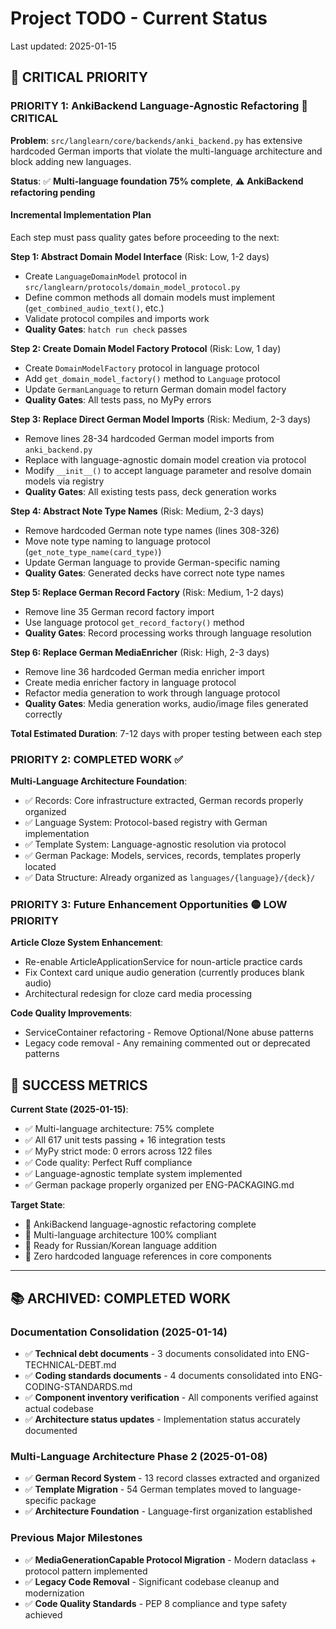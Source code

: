 # Project TODO - Current Status

Last updated: 2025-01-15

## 🚨 CRITICAL PRIORITY

### **PRIORITY 1: AnkiBackend Language-Agnostic Refactoring** 🔴 **CRITICAL**

**Problem**: `src/langlearn/core/backends/anki_backend.py` has extensive hardcoded German imports that violate the multi-language architecture and block adding new languages.

**Status**: ✅ **Multi-language foundation 75% complete**, ⚠️ **AnkiBackend refactoring pending**

#### **Incremental Implementation Plan**

Each step must pass quality gates before proceeding to the next:

**Step 1: Abstract Domain Model Interface** (Risk: Low, 1-2 days)
- Create `LanguageDomainModel` protocol in `src/langlearn/protocols/domain_model_protocol.py`
- Define common methods all domain models must implement (`get_combined_audio_text()`, etc.)
- Validate protocol compiles and imports work
- **Quality Gates**: `hatch run check` passes

**Step 2: Create Domain Model Factory Protocol** (Risk: Low, 1 day)
- Create `DomainModelFactory` protocol in language protocol
- Add `get_domain_model_factory()` method to `Language` protocol
- Update `GermanLanguage` to return German domain model factory
- **Quality Gates**: All tests pass, no MyPy errors

**Step 3: Replace Direct German Model Imports** (Risk: Medium, 2-3 days)
- Remove lines 28-34 hardcoded German model imports from `anki_backend.py`
- Replace with language-agnostic domain model creation via protocol
- Modify `__init__()` to accept language parameter and resolve domain models via registry
- **Quality Gates**: All existing tests pass, deck generation works

**Step 4: Abstract Note Type Names** (Risk: Medium, 2-3 days)
- Remove hardcoded German note type names (lines 308-326)
- Move note type naming to language protocol (`get_note_type_name(card_type)`)
- Update German language to provide German-specific naming
- **Quality Gates**: Generated decks have correct note type names

**Step 5: Replace German Record Factory** (Risk: Medium, 1-2 days)
- Remove line 35 German record factory import
- Use language protocol `get_record_factory()` method
- **Quality Gates**: Record processing works through language resolution

**Step 6: Replace German MediaEnricher** (Risk: High, 2-3 days)
- Remove line 36 hardcoded German media enricher import
- Create media enricher factory in language protocol
- Refactor media generation to work through language protocol
- **Quality Gates**: Media generation works, audio/image files generated correctly

**Total Estimated Duration**: 7-12 days with proper testing between each step

### **PRIORITY 2: COMPLETED WORK** ✅
**Multi-Language Architecture Foundation**:
- ✅ Records: Core infrastructure extracted, German records properly organized
- ✅ Language System: Protocol-based registry with German implementation
- ✅ Template System: Language-agnostic resolution via protocol
- ✅ German Package: Models, services, records, templates properly located
- ✅ Data Structure: Already organized as `languages/{language}/{deck}/`

### **PRIORITY 3: Future Enhancement Opportunities** 🟡 LOW PRIORITY

**Article Cloze System Enhancement**:
- Re-enable ArticleApplicationService for noun-article practice cards
- Fix Context card unique audio generation (currently produces blank audio)
- Architectural redesign for cloze card media processing

**Code Quality Improvements**:
- ServiceContainer refactoring - Remove Optional/None abuse patterns
- Legacy code removal - Any remaining commented out or deprecated patterns

## 🎯 SUCCESS METRICS

**Current State (2025-01-15)**:
- ✅ Multi-language architecture: 75% complete
- ✅ All 617 unit tests passing + 16 integration tests
- ✅ MyPy strict mode: 0 errors across 122 files
- ✅ Code quality: Perfect Ruff compliance
- ✅ Language-agnostic template system implemented
- ✅ German package properly organized per ENG-PACKAGING.md

**Target State**:
- 🎯 AnkiBackend language-agnostic refactoring complete
- 🎯 Multi-language architecture 100% compliant
- 🎯 Ready for Russian/Korean language addition
- 🎯 Zero hardcoded language references in core components

---

## 📚 ARCHIVED: COMPLETED WORK

### **Documentation Consolidation (2025-01-14)**
- ✅ **Technical debt documents** - 3 documents consolidated into ENG-TECHNICAL-DEBT.md
- ✅ **Coding standards documents** - 4 documents consolidated into ENG-CODING-STANDARDS.md
- ✅ **Component inventory verification** - All components verified against actual codebase
- ✅ **Architecture status updates** - Implementation status accurately documented

### **Multi-Language Architecture Phase 2 (2025-01-08)**
- ✅ **German Record System** - 13 record classes extracted and organized
- ✅ **Template Migration** - 54 German templates moved to language-specific package
- ✅ **Architecture Foundation** - Language-first organization established

### **Previous Major Milestones**
- ✅ **MediaGenerationCapable Protocol Migration** - Modern dataclass + protocol pattern implemented
- ✅ **Legacy Code Removal** - Significant codebase cleanup and modernization
- ✅ **Code Quality Standards** - PEP 8 compliance and type safety achieved